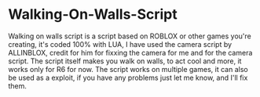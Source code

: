 # Walking-On-Walls-Script
Walking on walls script is a script based on ROBLOX or other games you're creating, it's coded 100% with LUA, I have used the camera script by ALLINBLOX, credit for him for fixxing the camera for me and for the camera script.
The script itself makes you walk on walls, to act cool and more, it works only for R6 for now.
The script works on multiple games, it can also be used as a exploit, if you have any problems just let me know, and I'll fix them.
